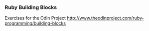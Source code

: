### Ruby Building Blocks

Exercises for the Odin Project
http://www.theodinproject.com/ruby-programming/building-blocks
